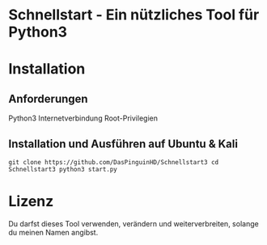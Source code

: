# Schnellstart - Ein nützliches Tool für Python3
# Installation





## Anforderungen

Python3
Internetverbindung
Root-Privilegien






## Installation und Ausführen auf Ubuntu & Kali
`
git clone https://github.com/DasPinguinHD/Schnellstart3
cd Schnellstart3
python3 start.py
`




# Lizenz
Du darfst dieses Tool verwenden, verändern und weiterverbreiten, solange du meinen Namen angibst.
